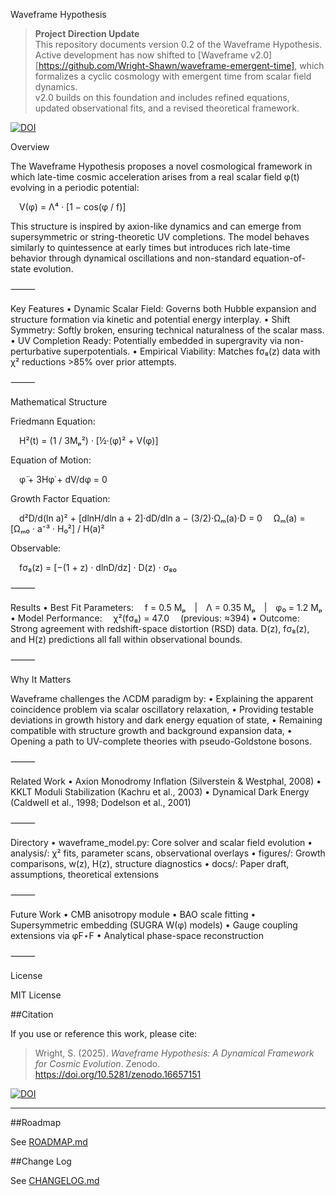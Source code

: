 Waveframe Hypothesis

> **Project Direction Update**  
> This repository documents version 0.2 of the Waveframe Hypothesis.  
> Active development has now shifted to [Waveframe v2.0][https://github.com/Wright-Shawn/waveframe-emergent-time], which formalizes a cyclic cosmology with emergent time from scalar field dynamics.  
> v2.0 builds on this foundation and includes refined equations, updated observational fits, and a revised theoretical framework.

[![DOI](https://zenodo.org/badge/DOI/10.5281/zenodo.16657151.svg)](https://doi.org/10.5281/zenodo.16657151)

Overview

The Waveframe Hypothesis proposes a novel cosmological framework in which late-time cosmic acceleration arises from a real scalar field φ(t) evolving in a periodic potential:

 V(φ) = Λ⁴ · [1 − cos(φ / f)]

This structure is inspired by axion-like dynamics and can emerge from supersymmetric or string-theoretic UV completions. The model behaves similarly to quintessence at early times but introduces rich late-time behavior through dynamical oscillations and non-standard equation-of-state evolution.

⸻

Key Features
	•	Dynamic Scalar Field: Governs both Hubble expansion and structure formation via kinetic and potential energy interplay.
	•	Shift Symmetry: Softly broken, ensuring technical naturalness of the scalar mass.
	•	UV Completion Ready: Potentially embedded in supergravity via non-perturbative superpotentials.
	•	Empirical Viability: Matches fσ₈(z) data with χ² reductions >85% over prior attempts.

⸻

Mathematical Structure

Friedmann Equation:

 H²(t) = (1 / 3Mₚ²) · [½·(φ̇)² + V(φ)]

Equation of Motion:

 φ̈ + 3Hφ̇ + dV/dφ = 0

Growth Factor Equation:

 d²D/d(ln a)² + [dlnH/dln a + 2]·dD/dln a − (3/2)·Ωₘ(a)·D = 0
 Ωₘ(a) = [Ωₘ₀ · a⁻³ · H₀²] / H(a)²

Observable:

 fσ₈(z) = [−(1 + z) · dlnD/dz] · D(z) · σ₈₀

⸻

Results
	•	Best Fit Parameters:
 f = 0.5 Mₚ | Λ = 0.35 Mₚ | φ₀ = 1.2 Mₚ
	•	Model Performance:
 χ²(fσ₈) = 47.0
 (previous: ≈394)
	•	Outcome: Strong agreement with redshift-space distortion (RSD) data. D(z), fσ₈(z), and H(z) predictions all fall within observational bounds.

⸻

Why It Matters

Waveframe challenges the ΛCDM paradigm by:
	•	Explaining the apparent coincidence problem via scalar oscillatory relaxation,
	•	Providing testable deviations in growth history and dark energy equation of state,
	•	Remaining compatible with structure growth and background expansion data,
	•	Opening a path to UV-complete theories with pseudo-Goldstone bosons.

⸻

Related Work
	•	Axion Monodromy Inflation (Silverstein & Westphal, 2008)
	•	KKLT Moduli Stabilization (Kachru et al., 2003)
	•	Dynamical Dark Energy (Caldwell et al., 1998; Dodelson et al., 2001)

⸻

Directory
	•	waveframe_model.py: Core solver and scalar field evolution
	•	analysis/: χ² fits, parameter scans, observational overlays
	•	figures/: Growth comparisons, w(z), H(z), structure diagnostics
	•	docs/: Paper draft, assumptions, theoretical extensions

⸻

Future Work
	•	CMB anisotropy module
	•	BAO scale fitting
	•	Supersymmetric embedding (SUGRA W(φ) models)
	•	Gauge coupling extensions via φF⋆F
	•	Analytical phase-space reconstruction

⸻

License

MIT License


##Citation

If you use or reference this work, please cite:

> Wright, S. (2025). *Waveframe Hypothesis: A Dynamical Framework for Cosmic Evolution*. Zenodo. https://doi.org/10.5281/zenodo.16657151

[![DOI](https://zenodo.org/badge/DOI/10.5281/zenodo.16657151.svg)](https://doi.org/10.5281/zenodo.16657151)

---

##Roadmap

See [ROADMAP.md](./ROADMAP.md)

##Change Log

See [CHANGELOG.md](./CHANGELOG.md)
